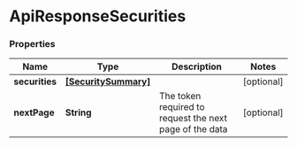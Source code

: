 # ApiResponseSecurities

### Properties
Name | Type | Description | Notes
------------ | ------------- | ------------- | -------------
**securities** | [**[SecuritySummary]**](SecuritySummary.md) |  | [optional] 
**nextPage** | **String** | The token required to request the next page of the data | [optional] 



